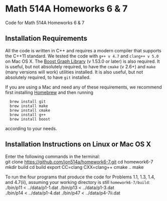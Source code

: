 # Math 514A Homeworks 6 & 7

Code for Math 514A Homeworks 6 &amp; 7

## Installation Requirements
All the code is written in C++ and requires a modern compiler that supports the C++11 standard.  We tested the code with `g++ v 4.7` and `clang++ v 5.0` on Mac OS X.  The [Boost Graph Library](http://www.boost.org/doc/libs/1_55_0/libs/graph/doc/index.html) (v 1.53.0 or later) is also required.  It is useful, but not absolutely required, to have the `cmake` (v 2.6+) and `make` (many versions will work) utilities installed.  It is also useful, but not absolutely required, to have `git` installed.

If you are using a Mac and need any of these requirements, we recommend first installing [Homebrew](http://brew.sh/) and then running

      brew install git
      brew install make
      brew install cmake
      brew install g++
      brew install boost

according to your needs.

## Installation Instructions on Linux or Mac OS X
Enter the following commands in the terminal:   
      git clone https://github.com/jon514a/homework6-7.git
      cd homework6-7 
      mkdir build
      cd build
      export CC=clang CXX=clang++
      cmake ..
      make


To run the four programs that produce the code for Problems 1.1, 1.3, 1.4, and 4.7(ii), assuming your working directory is still `homework6-7/build`:  
      ./bin/p11 < ../data/p1-1.dat
      ./bin/p13 < ../data/p1-3.dat  
      ./bin/p14 < ../data/p1-4.dat
      ./bin/p47 < ../data/p4-7ii.dat


